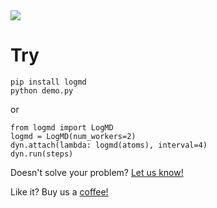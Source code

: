 <img src='demo.gif'>

# Try
```
pip install logmd
python demo.py
```
or
```
from logmd import LogMD
logmd = LogMD(num_workers=2)
dyn.attach(lambda: logmd(atoms), interval=4)
dyn.run(steps)
```
Doesn't solve your problem? <a href="https://calendly.com/alexander-mathiasen/vchat">Let us know!</a>

Like it? Buy us a <a href="https://studio.buymeacoffee.com/auth/oauth_callback?is_signup=" target="_blank">coffee!</a>